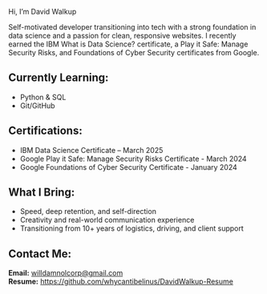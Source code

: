  Hi, I’m David Walkup

Self-motivated developer transitioning into tech with a strong foundation in data science and a passion for clean, responsive websites. I recently earned the IBM What is Data Science? certificate, a Play it Safe: Manage Security Risks, and Foundations of Cyber Security certificates from Google.

## Currently Learning:
- Python & SQL
- Git/GitHub

## Certifications:
- IBM Data Science Certificate – March 2025
- Google Play it Safe: Manage Security Risks Certificate - March 2024
- Google Foundations of Cyber Security Certificate - January 2024

## What I Bring:
- Speed, deep retention, and self-direction
- Creativity and real-world communication experience
- Transitioning from 10+ years of logistics, driving, and client support

## Contact Me:
**Email:** [willdamnolcorp@gmail.com](mailto:willdamnolcorp@gmail.com)  
**Resume:** https://github.com/whycantibelinus/DavidWalkup-Resume
